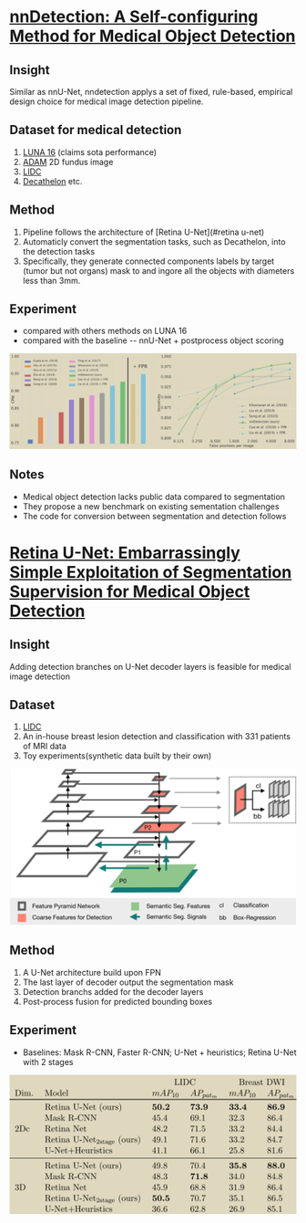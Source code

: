 # [nnDetection: A Self-configuring Method for Medical Object Detection](https://miccai2021.org/openaccess/paperlinks/2021/09/01/341-Paper1836.html#author-id)

## Insight
Similar as nnU-Net, nndetection applys a set of fixed, rule-based, empirical design choice for medical image detection pipeline.

## Dataset for medical detection
1. [LUNA 16](https://luna16.grand-challenge.org/) (claims sota performance)
2. [ADAM](https://amd.grand-challenge.org/Home/) 2D fundus image
3. [LIDC](https://wiki.cancerimagingarchive.net/display/Public/LIDC-IDRI)
4. [Decathelon](https://decathlon-10.grand-challenge.org/)
etc.

## Method
1. Pipeline follows the architecture of [Retina U-Net](#retina u-net)
2. Automaticly convert the segmentation tasks, such as Decathelon, into the detection tasks
3. Specifically, they generate connected components labels by target (tumor but not organs) mask to and ingore all the objects with diameters less than 3mm.

## Experiment
 - compared with others methods on LUNA 16
 - compared with the baseline -- nnU-Net + postprocess object scoring

![LUDA results](img/nndetectionluna.png)

## Notes
 - Medical object detection lacks public data compared to segmentation 
 - They propose a new benchmark on existing sementation challenges 
 - The code for conversion between segmentation and detection follows


# [Retina U-Net: Embarrassingly Simple Exploitation of Segmentation Supervision for Medical Object Detection](https://arxiv.org/abs/1811.08661)

## Insight
Adding detection branches on U-Net decoder layers is feasible for medical image detection

## Dataset
1. [LIDC](https://wiki.cancerimagingarchive.net/display/Public/LIDC-IDRI)
2. An in-house breast lesion detection and classification with 331 patients of MRI data
3. Toy experiments(synthetic data built by their own)

![pipeline](img/retinapipeline.png)

## Method
1. A U-Net architecture build upon FPN
2. The last layer of decoder output the segmentation mask
3. Detection branchs added for the decoder layers
4. Post-process fusion for predicted bounding boxes 

## Experiment
 - Baselines: Mask R-CNN, Faster R-CNN; U-Net + heuristics; Retina U-Net with 2 stages
 
![results](img/retinaresult.png)